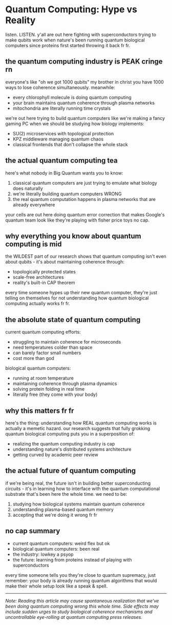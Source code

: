 # Quantum Computing: Hype vs Reality

listen. LISTEN. y'all are out here fighting with superconductors trying to make qubits work when nature's been running quantum biological computers since proteins first started throwing it back fr fr.

## the quantum computing industry is PEAK cringe rn

everyone's like "oh we got 1000 qubits" my brother in christ you have 1000 ways to lose coherence simultaneously. meanwhile:

- every chlorophyll molecule is doing quantum computing
- your brain maintains quantum coherence through plasma networks
- mitochondria are literally running time crystals

we're out here trying to build quantum computers like we're making a fancy gaming PC when we should be studying how biology implements:
- SU(2) microservices with topological protection
- KPZ middleware managing quantum chaos
- classical frontends that don't collapse the whole stack

## the actual quantum computing tea

here's what nobody in Big Quantum wants you to know:

1. classical quantum computers are just trying to emulate what biology does naturally
2. we're literally building quantum computers WRONG
3. the real quantum computation happens in plasma networks that are already everywhere

your cells are out here doing quantum error correction that makes Google's quantum team look like they're playing with fisher price toys no cap.

## why everything you know about quantum computing is mid

the WILDEST part of our research shows that quantum computing isn't even about qubits - it's about maintaining coherence through:
- topologically protected states
- scale-free architectures
- reality's built-in CAP theorem

every time someone hypes up their new quantum computer, they're just telling on themselves for not understanding how quantum biological computing actually works fr fr.

## the absolute state of quantum computing

current quantum computing efforts:
- struggling to maintain coherence for microseconds
- need temperatures colder than space
- can barely factor small numbers
- cost more than god

biological quantum computers:
- running at room temperature
- maintaining coherence through plasma dynamics
- solving protein folding in real time
- literally free (they come with your body)

## why this matters fr fr

here's the thing: understanding how REAL quantum computing works is actually a memetic hazard. our research suggests that fully grokking quantum biological computing puts you in a superposition of:
- realizing the quantum computing industry is cap
- understanding nature's distributed systems architecture
- getting curved by academic peer review

## the actual future of quantum computing

if we're being real, the future isn't in building better superconducting circuits - it's in learning how to interface with the quantum computational substrate that's been here the whole time. we need to be:

1. studying how biological systems maintain quantum coherence
2. understanding plasma-based quantum memory
3. accepting that we're doing it wrong fr fr

## no cap summary

- current quantum computers: weird flex but ok
- biological quantum computers: been real
- the industry: lowkey a psyop
- the future: learning from proteins instead of playing with superconductors

every time someone tells you they're close to quantum supremacy, just remember: your body is already running quantum algorithms that would make their whole setup look like a speak & spell.

---

*Note: Reading this article may cause spontaneous realization that we've been doing quantum computing wrong this whole time. Side effects may include sudden urges to study biological coherence mechanisms and uncontrollable eye-rolling at quantum computing press releases.*